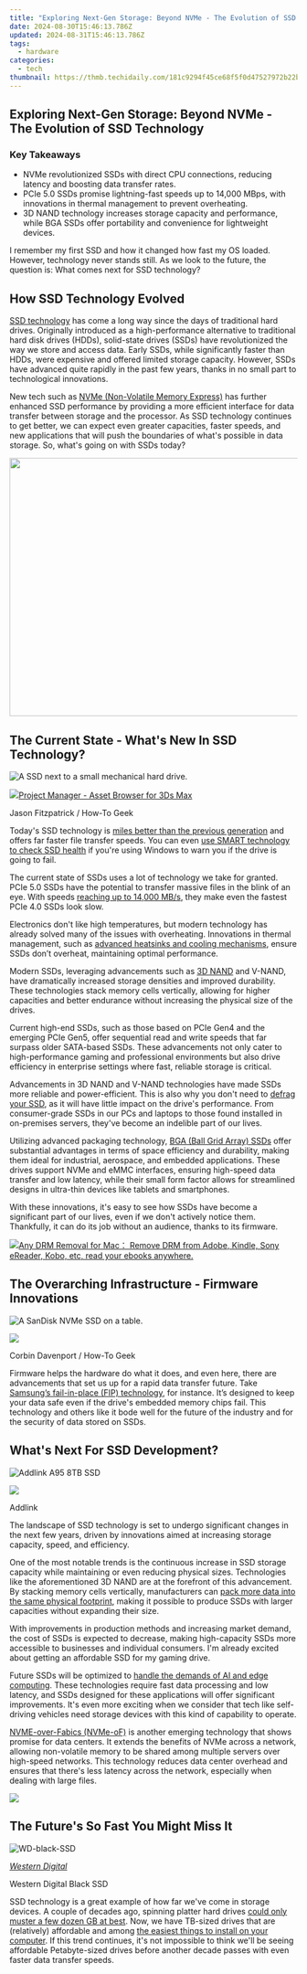 ```yaml
---
title: "Exploring Next-Gen Storage: Beyond NVMe - The Evolution of SSD Technology"
date: 2024-08-30T15:46:13.786Z
updated: 2024-08-31T15:46:13.786Z
tags:
  - hardware
categories:
  - tech
thumbnail: https://thmb.techidaily.com/181c9294f45ce68f5f0d47527972b22bf8dde75db019bf52748fd4efcbea9747.jpg
---
```


## Exploring Next-Gen Storage: Beyond NVMe - The Evolution of SSD Technology

### Key Takeaways

* NVMe revolutionized SSDs with direct CPU connections, reducing latency and boosting data transfer rates.
* PCIe 5.0 SSDs promise lightning-fast speeds up to 14,000 MBps, with innovations in thermal management to prevent overheating.
* 3D NAND technology increases storage capacity and performance, while BGA SSDs offer portability and convenience for lightweight devices.

 I remember my first SSD and how it changed how fast my OS loaded. However, technology never stands still. As we look to the future, the question is: What comes next for SSD technology?

##  How SSD Technology Evolved

[SSD technology](https://some-approaches.techidaily.com/updated-the-gradual-glide-out-technique-for-audio-in-adobe-premiere-pro/) has come a long way since the days of traditional hard drives. Originally introduced as a high-performance alternative to traditional hard disk drives (HDDs), solid-state drives (SSDs) have revolutionized the way we store and access data. Early SSDs, while significantly faster than HDDs, were expensive and offered limited storage capacity. However, SSDs have advanced quite rapidly in the past few years, thanks in no small part to technological innovations.

 New tech such as [NVMe (Non-Volatile Memory Express)](https://digital-screen-recording.techidaily.com/new-2024-approved-audio-capture-for-post-review/) has further enhanced SSD performance by providing a more efficient interface for data transfer between storage and the processor. As SSD technology continues to get better, we can expect even greater capacities, faster speeds, and new applications that will push the boundaries of what's possible in data storage. So, what's going on with SSDs today?

<!-- affiliate ads begin -->
<a href="https://ukaidot.sjv.io/c/5597632/1793234/19578" target="_top" id="1793234"><img src="//a.impactradius-go.com/display-ad/19578-1793234" border="0" alt="" width="678" height="452"/></a><img height="0" width="0" src="https://imp.pxf.io/i/5597632/1793234/19578" style="position:absolute;visibility:hidden;" border="0" />
<!-- affiliate ads end -->
##  The Current State - What's New In SSD Technology?

![A SSD next to a small mechanical hard drive.](https://static1.howtogeekimages.com/wordpress/wp-content/uploads/2024/02/52677080070_45eddcf555_o.jpg) 

<!-- affiliate ads begin -->
<a href="https://secure.2checkout.com/order/checkout.php?PRODS=4709458&QTY=1&AFFILIATE=108875&CART=1"><img src="https://3d-kstudio.com/wp-content/uploads/2019/10/Project-Manager-version-3-1600x900-768x419.jpg" border="0">Project Manager - Asset Browser for 3Ds Max</a>
<!-- affiliate ads end -->
Jason Fitzpatrick / How-To Geek  
  
 Today's SSD technology is [miles better than the previous generation](https://tools.techidaily.com) and offers far faster file transfer speeds. You can even [use SMART technology to check SSD health](https://data-wizards.techidaily.com/preserve-the-purity-of-your-productions/) if you're using Windows to warn you if the drive is going to fail.

 The current state of SSDs uses a lot of technology we take for granted. PCIe 5.0 SSDs have the potential to transfer massive files in the blink of an eye. With speeds [reaching up to 14,000 MB/s](https://www.pcmag.com/news/what-is-pci-express-50-and-why-does-it-matter-for-the-newest-ssds), they make even the fastest PCIe 4.0 SSDs look slow.

 Electronics don't like high temperatures, but modern technology has already solved many of the issues with overheating. Innovations in thermal management, such as [advanced heatsinks and cooling mechanisms](https://shop-links.co/link/?exclusive=1&publisher_slug=itechdaily19598&url=https%3A%2F%2Fwww.techtarget.com%2Fsearchstorage%2Fpost%2FUnderstand-SSD-overheating-and-what-to-do-about-it), ensure SSDs don’t overheat, maintaining optimal performance.

 Modern SSDs, leveraging advancements such as [3D NAND](https://www.enterprisestorageforum.com/hardware/3d-nand/) and V-NAND, have dramatically increased storage densities and improved durability. These technologies stack memory cells vertically, allowing for higher capacities and better endurance without increasing the physical size of the drives.

 Current high-end SSDs, such as those based on PCIe Gen4 and the emerging PCIe Gen5, offer sequential read and write speeds that far surpass older SATA-based SSDs. These advancements not only cater to high-performance gaming and professional environments but also drive efficiency in enterprise settings where fast, reliable storage is critical.

 Advancements in 3D NAND and V-NAND technologies have made SSDs more reliable and power-efficient. This is also why you don't need to [defrag your SSD](https://some-knowledge.techidaily.com/2024-approved-expanding-photography-quality/), as it will have little impact on the drive's performance. From consumer-grade SSDs in our PCs and laptops to those found installed in on-premises servers, they've become an indelible part of our lives.

 Utilizing advanced packaging technology, [BGA (Ball Grid Array) SSDs](https://www.simms.co.uk/tech-talk/what-is-bga-ssd/) offer substantial advantages in terms of space efficiency and durability, making them ideal for industrial, aerospace, and embedded applications. These drives support NVMe and eMMC interfaces, ensuring high-speed data transfer and low latency, while their small form factor allows for streamlined designs in ultra-thin devices like tablets and smartphones.

 With these innovations, it's easy to see how SSDs have become a significant part of our lives, even if we don't actively notice them. Thankfully, it can do its job without an audience, thanks to its firmware.

<!-- affiliate ads begin -->
<a href="https://secure.2checkout.com/order/checkout.php?PRODS=4600114&QTY=1&AFFILIATE=108875&CART=1"><img src="https://www.epubor.com/images/drm-removal-feature2.png" border="0">Any DRM Removal for Mac： Remove DRM from Adobe, Kindle, Sony eReader, Kobo, etc, read your ebooks anywhere.</a>
<!-- affiliate ads end -->
##  The Overarching Infrastructure - Firmware Innovations

![A SanDisk NVMe SSD on a table.](https://static1.howtogeekimages.com/wordpress/wp-content/uploads/2024/01/an-nvme-ssd.jpg) 

<!-- affiliate ads begin -->
<a href="https://estore.winxdvd.com/order/checkout.php?PRODS=4612444&QTY=1&AFFILIATE=108875&CART=1"><img src="https://www.winxdvd.com/affiliate/new-banner/pt-728x90.jpg" border="0"></a>
<!-- affiliate ads end -->
Corbin Davenport / How-To Geek  
  
 Firmware helps the hardware do what it does, and even here, there are advancements that set us up for a rapid data transfer future. Take [Samsung’s fail-in-place (FIP) technology](https://news.samsung.com/global/samsung-brings-revolutionary-software-innovation-to-pcie-gen4-ssds-for-maximized-storage-performance), for instance. It’s designed to keep your data safe even if the drive's embedded memory chips fail. This technology and others like it bode well for the future of the industry and for the security of data stored on SSDs.

##  What's Next For SSD Development?

![Addlink A95 8TB SSD](https://static1.howtogeekimages.com/wordpress/wp-content/uploads/2023/10/98919ff9-0296-418c-ada7-82ae5374-1.jpg) 

<!-- affiliate ads begin -->
<a href="https://secure.2checkout.com/order/checkout.php?PRODS=4621764&QTY=1&AFFILIATE=108875&CART=1"><img src="https://www.x-mirage.com/x-mirage/img/page-home.jpg" border="0"></a>
<!-- affiliate ads end -->
Addlink

 The landscape of SSD technology is set to undergo significant changes in the next few years, driven by innovations aimed at increasing storage capacity, speed, and efficiency.

 One of the most notable trends is the continuous increase in SSD storage capacity while maintaining or even reducing physical sizes. Technologies like the aforementioned 3D NAND are at the forefront of this advancement. By stacking memory cells vertically, manufacturers can [pack more data into the same physical footprint](https://www.tweaktown.com/news/99126/ssds-with-1000-layer-memory-chips-expected-in-2027-ultra-fast-20tb-nvme-drives-for-250/index.html), making it possible to produce SSDs with larger capacities without expanding their size.

 With improvements in production methods and increasing market demand, the cost of SSDs is expected to decrease, making high-capacity SSDs more accessible to businesses and individual consumers. I'm already excited about getting an affordable SSD for my gaming drive.

 Future SSDs will be optimized to [handle the demands of AI and edge computing](https://www.storagereview.com/review/high-capacity-ssds-enable-data-collection-and-ai-at-the-edge). These technologies require fast data processing and low latency, and SSDs designed for these applications will offer significant improvements. It's even more exciting when we consider that tech like self-driving vehicles need storage devices with this kind of capability to operate.

[NVME-over-Fabics (NVMe-oF)](https://www.techtarget.com/searchstorage/definition/NVMe-over-Fabrics-Nonvolatile-Memory-Express-over-Fabrics) is another emerging technology that shows promise for data centers. It extends the benefits of NVMe across a network, allowing non-volatile memory to be shared among multiple servers over high-speed networks. This technology reduces data center overhead and ensures that there's less latency across the network, especially when dealing with large files.

<!-- affiliate ads begin -->
<a href="https://secure.2checkout.com/order/checkout.php?PRODS=45152835&QTY=1&AFFILIATE=108875&CART=1"><img src="https://download.terabyteunlimited.com/banners/ad_800x450_d.jpg" border="0"></a>
<!-- affiliate ads end -->
##  The Future's So Fast You Might Miss It

![WD-black-SSD](https://static1.howtogeekimages.com/wordpress/wp-content/uploads/2022/03/670d2aca.jpg) 

_[Western Digital](https://shop-links.co/link/?exclusive=1&publisher_slug=itechdaily19598&url=https%3A%2F%2Fwww.bestbuy.com%2Fsite%2Fwd-wd%255Fblack-sn850-1tb-internal-pcie-gen-4-x4-nvme-gaming-solid-state-drive-with-heatsink-for-ps5-and-desktops%2F6474398.p%3FskuId%3D6474398)_

Western Digital Black SSD

 SSD technology is a great example of how far we've come in storage devices. A couple of decades ago, spinning platter hard drives [could only muster a few dozen GB at best](https://www.pcworld.com/article/447531/the-astounding-evolution-of-the-hard-drive.html). Now, we have TB-sized drives that are (relatively) affordable and among [the easiest things to install on your computer](https://on-screen-recording.techidaily.com/new-simplifying-tasks-with-ez-grabber-techniques/). If this trend continues, it's not impossible to think we'll be seeing affordable Petabyte-sized drives before another decade passes with even faster data transfer speeds.

<ins class="adsbygoogle"
     style="display:block"
     data-ad-format="autorelaxed"
     data-ad-client="ca-pub-7571918770474297"
     data-ad-slot="1223367746"></ins>



<ins class="adsbygoogle"
     style="display:block"
     data-ad-client="ca-pub-7571918770474297"
     data-ad-slot="8358498916"
     data-ad-format="auto"
     data-full-width-responsive="true"></ins>


